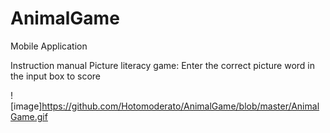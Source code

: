 # AnimalGame
Mobile Application

Instruction manual
Picture literacy game: Enter the correct picture word in the input box to score

![image]https://github.com/Hotomoderato/AnimalGame/blob/master/AnimalGame.gif
